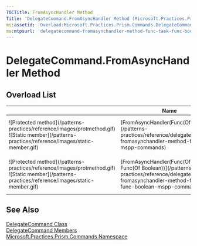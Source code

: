 ```yaml
---
TOCTitle: FromAsyncHandler Method
Title: 'DelegateCommand.FromAsyncHandler Method (Microsoft.Practices.Prism.Commands)'
ms:assetid: 'Overload:Microsoft.Practices.Prism.Commands.DelegateCommand.FromAsyncHandler'
ms:mtpsurl: 'delegatecommand-fromasynchandler-method-func-task-func-boolean-mspp-commands.md'
---
```


# DelegateCommand.FromAsyncHandler Method

## Overload List

<table>
<colgroup>
<col width="33%" />
<col width="33%" />
<col width="33%" />
</colgroup>
<thead>
<tr class="header">
<th> </th>
<th>Name</th>
<th>Description</th>
</tr>
</thead>
<tbody>
<tr class="odd">
<td>![Protected method](/patterns-practices/reference/images/protmethod.gif) ![Static member](/patterns-practices/reference/images/static-member.gif)</td>
<td>[FromAsyncHandler(Func(Of Task))](/patterns-practices/reference/delegatecommand-fromasynchandler-method-func-task-mspp-commands)</td>

<td><div class="summary">
Factory method to create a new instance of [DelegateCommand](/patterns-practices/reference/delegatecommand-class-mspp-commands) from an awaitable handler method.
</div></td>
</tr>
<tr class="even">
<td>![Protected method](/patterns-practices/reference/images/protmethod.gif) ![Static member](/patterns-practices/reference/images/static-member.gif)</td>
<td>[FromAsyncHandler(Func(Of Task), Func(Of Boolean))](/patterns-practices/reference/delegatecommand-fromasynchandler-method-func-task-func-boolean-mspp-commands)</td>
<td><div class="summary">
Factory method to create a new instance of [DelegateCommand](/patterns-practices/reference/delegatecommand-class-mspp-commands) from an awaitable handler method.
</div></td>
</tr>
</tbody>
</table>

## See Also

[DelegateCommand Class](/patterns-practices/reference/delegatecommand-class-mspp-commands)  
[DelegateCommand Members](/patterns-practices/reference/delegatecommand-members-mspp-commands)  
[Microsoft.Practices.Prism.Commands Namespace](/patterns-practices/reference/mspp-commands-namespace)  